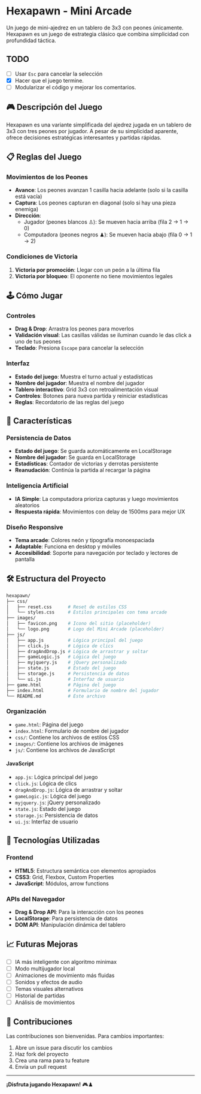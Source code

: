 # Hexapawn - Mini Arcade

Un juego de mini-ajedrez en un tablero de 3x3 con peones únicamente. Hexapawn es un juego de estrategia clásico que combina simplicidad con profundidad táctica.

## TODO

- [ ] Usar `Esc` para cancelar la selección
- [X] Hacer que el juego termine.
- [ ] Modularizar el código y mejorar los comentarios.

## 🎮 Descripción del Juego

Hexapawn es una variante simplificada del ajedrez jugada en un tablero de 3x3 con tres peones por jugador. A pesar de su simplicidad aparente, ofrece decisiones estratégicas interesantes y partidas rápidas.

## 📋 Reglas del Juego

### Movimientos de los Peones

- **Avance**: Los peones avanzan 1 casilla hacia adelante (solo si la casilla está vacía)
- **Captura**: Los peones capturan en diagonal (solo si hay una pieza enemiga)
- **Dirección**:
  - Jugador (peones blancos ♙): Se mueven hacia arriba (fila 2 → 1 → 0)
  - Computadora (peones negros ♟): Se mueven hacia abajo (fila 0 → 1 → 2)

### Condiciones de Victoria

1. **Victoria por promoción**: Llegar con un peón a la última fila
2. **Victoria por bloqueo**: El oponente no tiene movimientos legales

## 🕹️ Cómo Jugar

### Controles

- **Drag & Drop**: Arrastra los peones para moverlos
- **Validación visual**: Las casillas válidas se iluminan cuando le das click a uno de tus peones
- **Teclado**: Presiona `Escape` para cancelar la selección

### Interfaz

- **Estado del juego**: Muestra el turno actual y estadísticas
- **Nombre del jugador**: Muestra el nombre del jugador
- **Tablero interactivo**: Grid 3x3 con retroalimentación visual
- **Controles**: Botones para nueva partida y reiniciar estadísticas
- **Reglas**: Recordatorio de las reglas del juego

## 💾 Características

### Persistencia de Datos

- **Estado del juego**: Se guarda automáticamente en LocalStorage
- **Nombre del jugador**: Se guarda en LocalStorage
- **Estadísticas**: Contador de victorias y derrotas persistente
- **Reanudación**: Continúa la partida al recargar la página

### Inteligencia Artificial

- **IA Simple**: La computadora prioriza capturas y luego movimientos aleatorios
- **Respuesta rápida**: Movimientos con delay de 1500ms para mejor UX

### Diseño Responsive

- **Tema arcade**: Colores neón y tipografía monoespaciada
- **Adaptable**: Funciona en desktop y móviles
- **Accesibilidad**: Soporte para navegación por teclado y lectores de pantalla

## 🛠️ Estructura del Proyecto

```bash
hexapawn/
├── css/
│   ├── reset.css      # Reset de estilos CSS
│   └── styles.css     # Estilos principales con tema arcade
├── images/
│   ├── favicon.png    # Icono del sitio (placeholder)
│   └── logo.png       # Logo del Mini Arcade (placeholder)
├── js/
│   ├── app.js         # Lógica principal del juego
│   ├── click.js       # Lógica de clics
│   ├── dragAndDrop.js # Lógica de arrastrar y soltar
│   ├── gameLogic.js   # Lógica del juego
│   ├── myjquery.js    # jQuery personalizado
│   ├── state.js       # Estado del juego
│   ├── storage.js     # Persistencia de datos
│   └── ui.js          # Interfaz de usuario
├── game.html          # Página del juego
├── index.html         # Formulario de nombre del jugador
└── README.md          # Este archivo
```

### Organización

- `game.html`: Página del juego
- `index.html`: Formulario de nombre del jugador
- `css/`: Contiene los archivos de estilos CSS
- `images/`: Contiene los archivos de imágenes
- `js/`: Contiene los archivos de JavaScript

#### JavaScript

- `app.js`: Lógica principal del juego
- `click.js`: Lógica de clics
- `dragAndDrop.js`: Lógica de arrastrar y soltar
- `gameLogic.js`: Lógica del juego
- `myjquery.js`: jQuery personalizado
- `state.js`: Estado del juego
- `storage.js`: Persistencia de datos
- `ui.js`: Interfaz de usuario

## 🔧 Tecnologías Utilizadas

### Frontend

- **HTML5**: Estructura semántica con elementos apropiados
- **CSS3**: Grid, Flexbox, Custom Properties
- **JavaScript**: Módulos, arrow functions

### APIs del Navegador

- **Drag & Drop API**: Para la interacción con los peones
- **LocalStorage**: Para persistencia de datos
- **DOM API**: Manipulación dinámica del tablero

## 📈 Futuras Mejoras

- [ ] IA más inteligente con algoritmo minimax
- [ ] Modo multijugador local
- [ ] Animaciones de movimiento más fluidas
- [ ] Sonidos y efectos de audio
- [ ] Temas visuales alternativos
- [ ] Historial de partidas
- [ ] Análisis de movimientos

## 🤝 Contribuciones

Las contribuciones son bienvenidas. Para cambios importantes:

1. Abre un issue para discutir los cambios
2. Haz fork del proyecto
3. Crea una rama para tu feature
4. Envía un pull request

---

**¡Disfruta jugando Hexapawn!** 🎮♟️

